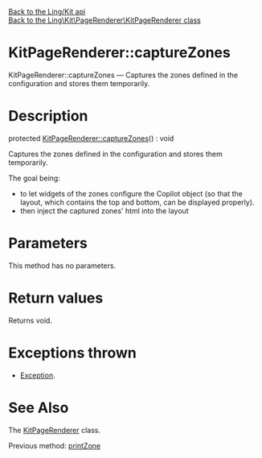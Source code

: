 [Back to the Ling/Kit api](https://github.com/lingtalfi/Kit/blob/master/doc/api/Ling/Kit.md)<br>
[Back to the Ling\Kit\PageRenderer\KitPageRenderer class](https://github.com/lingtalfi/Kit/blob/master/doc/api/Ling/Kit/PageRenderer/KitPageRenderer.md)


KitPageRenderer::captureZones
================



KitPageRenderer::captureZones — Captures the zones defined in the configuration and stores them temporarily.




Description
================


protected [KitPageRenderer::captureZones](https://github.com/lingtalfi/Kit/blob/master/doc/api/Ling/Kit/PageRenderer/KitPageRenderer/captureZones.md)() : void




Captures the zones defined in the configuration and stores them temporarily.

The goal being:

- to let widgets of the zones configure the Copilot object (so that the layout, which contains the top and bottom, can be displayed properly).
- then inject the captured zones' html into the layout




Parameters
================

This method has no parameters.


Return values
================

Returns void.


Exceptions thrown
================

- [Exception](http://php.net/manual/en/class.exception.php).&nbsp;







See Also
================

The [KitPageRenderer](https://github.com/lingtalfi/Kit/blob/master/doc/api/Ling/Kit/PageRenderer/KitPageRenderer.md) class.

Previous method: [printZone](https://github.com/lingtalfi/Kit/blob/master/doc/api/Ling/Kit/PageRenderer/KitPageRenderer/printZone.md)<br>


